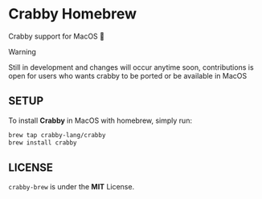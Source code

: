 # Crabby Homebrew

Crabby support for MacOS 🍎

> [!WARNING]
> Still in development and changes will occur anytime soon, contributions is open for users who wants crabby to be ported or be available in MacOS

## SETUP

To install **Crabby** in MacOS with homebrew, simply run:

```bash
brew tap crabby-lang/crabby
brew install crabby
```

## LICENSE 

`crabby-brew` is under the **MIT** License.

